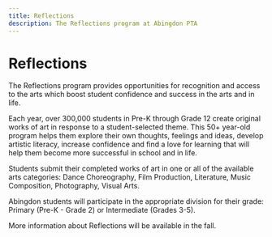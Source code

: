 ```yaml
---
title: Reflections
description: The Reflections program at Abingdon PTA
---
```


# Reflections

The Reflections program provides opportunities for recognition and access to the arts which boost student confidence and success in the arts and in life.

Each year, over 300,000 students in Pre-K through Grade 12 create original works of art in response to a student-selected theme. This 50+ year-old program helps them explore their own thoughts, feelings and ideas, develop artistic literacy, increase confidence and find a love for learning that will help them become more successful in school and in life.

Students submit their completed works of art in one or all of the available arts categories: Dance Choreography, Film Production, Literature, Music Composition, Photography, Visual Arts. 

Abingdon students will participate in the appropriate division for their grade: Primary (Pre-K - Grade 2) or Intermediate (Grades 3-5).

More information about Reflections will be available in the fall.
